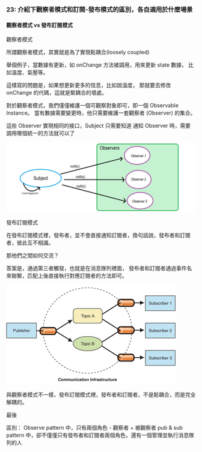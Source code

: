 ### 23: 介紹下觀察者模式和訂閱-發布模式的區別，各自適用於什麼場景

#### 觀察者模式 vs 發布訂閱模式

觀察者模式

所謂觀察者模式，其實就是為了實現鬆耦合(loosely coupled)

舉個例子，當數據有更新，如 onChange 方法被調用，用來更新 state 數據， 比如溫度、氣壓等。

這樣寫的問題是，如果想更新更多的信息，比如說溫度， 那就要去修改 onChange 的代碼，這就是緊耦合的壞處。

對於觀察者模式，我們僅僅維護一個可觀察對象即可，即一個 Observable Instance。
當有數據需要變更時，他只需要維護一套觀察者 (Observer) 的集合。

這些 Observer 實現相同的接口，Subject 只需要知道
通知 Observer 時，需要調用哪個統一的方法就可以了

![](./images//observers.png)

發布訂閱模式

在發布訂閱模式裡，發布者，並不會直接通知訂閱者，換句話說，發布者和訂閱者，彼此互不相識。

那他們之間如何交流？

答案是，通過第三者觸發，也就是在消息隊列裡面，
發布者和訂閱者通過事件名來聯繫，匹配上後直接執行對應訂閱者的方法即可。

![](./images//pub-sub.gif)

與觀察者模式不一樣，發布訂閱模式裡，發布者和訂閱者，不是鬆耦合，而是完全解耦的。

最後

區別：
Observe pattern 中，只有兩個角色 - 觀察者 + 被觀察者
pub & sub pattern 中，卻不僅僅只有發布者和訂閱者兩個角色，還有一個管理並執行消息隊列的人
